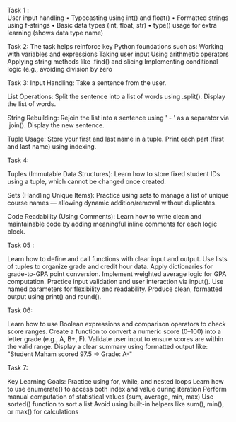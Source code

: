 Task 1 :      
User input handling
	•	 Typecasting using int() and float()
	•	 Formatted strings using f-strings
	•	 Basic data types (int, float, str)
	•	 type() usage for extra learning (shows data type name)

 Task 2:
 The task helps reinforce key Python foundations such as:
 Working with variables and expressions
 Taking user input
 Using arithmetic operators
 Applying string methods like .find() and slicing
 Implementing conditional logic (e.g., avoiding division by zero

 Task 3: 
Input Handling: Take a sentence from the user.
 
List Operations:
Split the sentence into a list of words using .split().
Display the list of words.

String Rebuilding:
Rejoin the list into a sentence using ' - ' as a separator via .join().
Display the new sentence.

Tuple Usage:
Store your first and last name in a tuple.
Print each part (first and last name) using indexing.

Task 4:

Tuples (Immutable Data Structures):
Learn how to store fixed student IDs using a tuple, which cannot be changed once created.

Sets (Handling Unique Items):
Practice using sets to manage a list of unique course names — allowing dynamic addition/removal without duplicates.

Code Readability (Using Comments):
Learn how to write clean and maintainable code by adding meaningful inline comments for each logic block.



Task 05 :

Learn how to define and call functions with clear input and output.
Use lists of tuples to organize grade and credit hour data.
Apply dictionaries for grade-to-GPA point conversion.
Implement weighted average logic for GPA computation.
Practice input validation and user interaction via input().
Use named parameters for flexibility and readability.
Produce clean, formatted output using print() and round().

Task 06:

Learn how to use Boolean expressions and comparison operators to check score ranges.
Create a function to convert a numeric score (0–100) into a letter grade (e.g., A, B+, F).
Validate user input to ensure scores are within the valid range.
Display a clear summary using formatted output like:
"Student Maham scored 97.5 → Grade: A-"

Task 7:

Key Learning Goals:
Practice using for, while, and nested loops
Learn how to use enumerate() to access both index and value during iteration
Perform manual computation of statistical values (sum, average, min, max)
Use sorted() function to sort a list
Avoid using built-in helpers like sum(), min(), or max() for calculations






